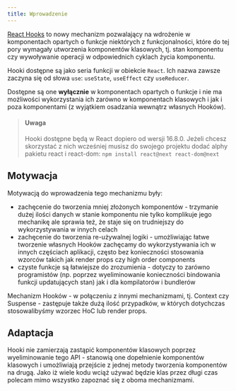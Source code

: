 ```yaml
---
title: Wprowadzenie
---
```


[React Hooks](https://reactjs.org/docs/hooks-intro.html) to nowy mechanizm pozwalający na wdrożenie w komponentach opartych o funkcje niektórych z funkcjonalności, które do tej pory wymagały utworzenia komponentów klasowych, tj. stan komponentu czy wywoływanie operacji w odpowiednich cyklach życia komponentu.

Hooki dostępne są jako seria funkcji w obiekcie `React`. Ich nazwa zawsze zaczyna się od słowa `use`: `useState`, `useEffect` czy `useReducer`.

Dostępne są one **wyłącznie** w komponentach opartych o funkcje i nie ma możliwości wykorzystania ich zarówno w komponentach klasowych i jak i poza komponentami (z wyjątkiem osadzania wewnątrz własnych Hooków).

> #### Uwaga
>
> Hooki dostępne będą w React dopiero od wersji 16.8.0. Jeżeli chcesz skorzystać z nich wcześniej musisz do swojego projektu dodać alphy pakietu react i react-dom: `npm install react@next react-dom@next`

## Motywacja

Motywacją do wprowadzenia tego mechanizmu były:

- zachęcenie do tworzenia mniej złożonych komponentów - trzymanie dużej ilości danych w stanie komponentu nie tylko komplikuje jego mechanikę ale sprawia też, że staje się on trudniejszy do wykorzystywania w innych celach
- zachęcenie do tworzenia re-używalnej logiki - umożliwiając łatwe tworzenie własnych Hooków zachęcamy do wykorzystywania ich w innych częściach aplikacji, często bez konieczności stosowania wzorców takich jak render props czy high order components
- czyste funkcje są łatwiejsze do zrozumienia - dotyczy to zarówno programistów (np. poprzez wyeliminowanie konieczności bindowania funkcji updatujących stan) jak i dla kompilatorów i bundlerów

Mechanizm Hooków - w połączeniu z innymi mechanizmami, tj. Context czy Suspense - zastępuje także dużą ilość przypadków, w których dotychczas stosowalibyśmy wzorzec HoC lub render props.

## Adaptacja

Hooki nie zamierzają zastąpić komponentów klasowych poprzez wyeliminowanie tego API - stanowią one dopełnienie komponentów klasowych i umożliwiają przejście z jednej metody tworzenia komponentów na drugą. Jako iż wiele kodu wciąż używać będzie klas przez długi czas polecam mimo wszystko zapoznać się z oboma mechanizmami.
